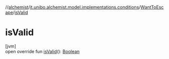 //[alchemist](../../../index.md)/[it.unibo.alchemist.model.implementations.conditions](../index.md)/[WantToEscape](index.md)/[isValid](is-valid.md)

# isValid

[jvm]\
open override fun [isValid](is-valid.md)(): [Boolean](https://kotlinlang.org/api/latest/jvm/stdlib/kotlin/-boolean/index.html)
